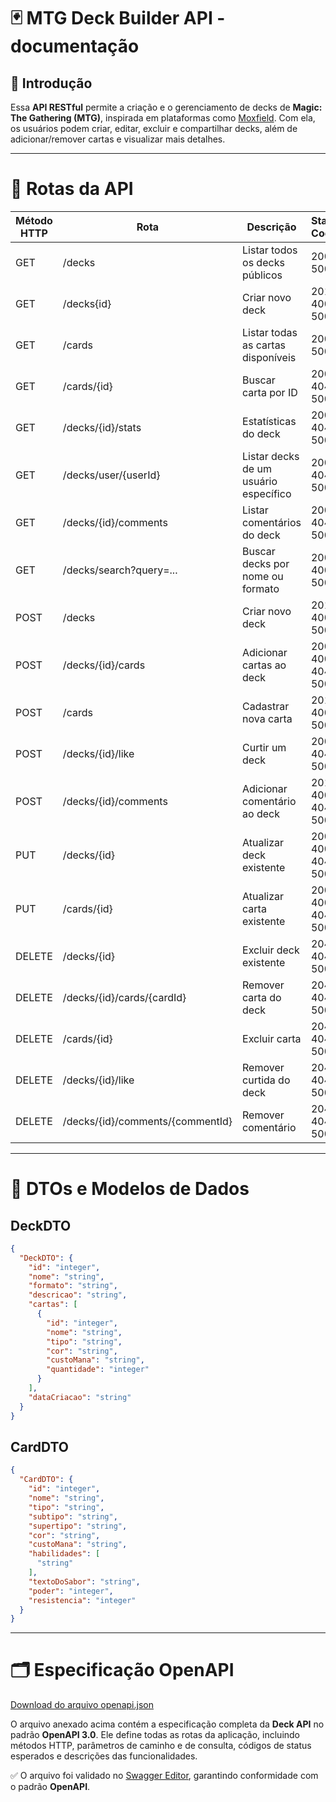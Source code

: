 # 🃏 MTG Deck Builder API - documentação

## 📃 Introdução

Essa **API RESTful** permite a criação e o gerenciamento de decks de **Magic: The Gathering (MTG)**, inspirada em plataformas como [Moxfield](https://moxfield.com/). Com ela, os usuários podem criar, editar, excluir e compartilhar decks, além de adicionar/remover cartas e visualizar mais detalhes.

---

# 🧮 Rotas da API

| Método HTTP | Rota                            | Descrição                                 | Status Codes         |
|--------|--------------------------------------|------------------------------------------------|----------------------|
| GET    | /decks                               | Listar todos os decks públicos                 | 200, 500             |
| GET    | /decks{id}                           | Criar novo deck                                | 201, 400, 500        |
| GET    | /cards                               | Listar todas as cartas disponíveis             | 200, 500             |
| GET    | /cards/{id}                          | Buscar carta por ID                            | 200, 404, 500        |
| GET    | /decks/{id}/stats                    | Estatísticas do deck                           | 200, 404, 500        |
| GET    | /decks/user/{userId}                 | Listar decks de um usuário específico          | 200, 404, 500        |
| GET    | /decks/{id}/comments                 | Listar comentários do deck                     | 200, 404, 500        |
| GET    | /decks/search?query=...              | Buscar decks por nome ou formato               | 200, 400, 500        |
| POST   | /decks                               | Criar novo deck                                | 201, 400, 500        |
| POST   | /decks/{id}/cards                    | Adicionar cartas ao deck                       | 200, 400, 404, 500   |
| POST   | /cards                               | Cadastrar nova carta                           | 201, 400, 500        |
| POST   | /decks/{id}/like                     | Curtir um deck                                 | 200, 404, 500        |
| POST   | /decks/{id}/comments                 | Adicionar comentário ao deck                   | 201, 400, 404, 500   |
| PUT    | /decks/{id}                          | Atualizar deck existente                       | 200, 400, 404, 500   |
| PUT    | /cards/{id}                          | Atualizar carta existente                      | 200, 400, 404, 500   |
| DELETE | /decks/{id}                          | Excluir deck existente                         | 204, 404, 500        |
| DELETE | /decks/{id}/cards/{cardId}           | Remover carta do deck                          | 204, 404, 500        |
| DELETE | /cards/{id}                          | Excluir carta                                  | 204, 404, 500        |
| DELETE | /decks/{id}/like                     | Remover curtida do deck                        | 204, 404, 500        |
| DELETE | /decks/{id}/comments/{commentId}     | Remover comentário                             | 204, 404, 500        |

---

# 🎲 DTOs e Modelos de Dados

## DeckDTO

```json
{
  "DeckDTO": {
    "id": "integer",
    "nome": "string",
    "formato": "string",
    "descricao": "string",
    "cartas": [
      {
        "id": "integer",
        "nome": "string",
        "tipo": "string",
        "cor": "string",
        "custoMana": "string",
        "quantidade": "integer"
      }
    ],
    "dataCriacao": "string"
  }
}
```

## CardDTO

```json
{
  "CardDTO": {
    "id": "integer",
    "nome": "string",
    "tipo": "string",
    "subtipo": "string",
    "supertipo": "string",
    "cor": "string",
    "custoMana": "string",
    "habilidades": [
      "string"
    ],
    "textoDoSabor": "string",
    "poder": "integer",
    "resistencia": "integer"
  }
}
```

---

# 🗂️ Especificação OpenAPI

[Download do arquivo openapi.json](./openapi.json)

O arquivo anexado acima contém a especificação completa da **Deck API** no padrão **OpenAPI 3.0**. Ele define todas as rotas da aplicação, incluindo métodos HTTP, parâmetros de caminho e de consulta, códigos de status esperados e descrições das funcionalidades.

✅ O arquivo foi validado no [Swagger Editor](https://editor.swagger.io/), garantindo conformidade com o padrão **OpenAPI**.
